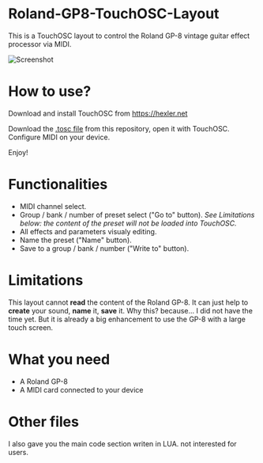 # Roland-GP8-TouchOSC-Layout
This is a TouchOSC layout to control the Roland GP-8 vintage guitar effect processor via MIDI.

![Screenshot](../../blob/main/Roland%20GP8%20layout%2001.png)

# How to use?
Download and install TouchOSC from https://hexler.net

Download the [.tosc file](https://github.com/ThibaultDucray/Roland-GP8-TouchOSC-Layout/blob/main/GP8-controler.tosc) from this repository, open it with TouchOSC. 
Configure MIDI on your device.

Enjoy!

# Functionalities
- MIDI channel select.
- Group / bank / number of preset select ("Go to" button). *See Limitations below: the content of the preset will not be loaded into TouchOSC.*
- All effects and parameters visualy editing.
- Name the preset ("Name" button).
- Save to a group / bank / number ("Write to" button).

# Limitations
This layout cannot **read** the content of the Roland GP-8. It can just help to **create** your sound, **name** it, **save** it.
Why this? because... I did not have the time yet. But it is already a big enhancement to use the GP-8 with a large touch screen.

# What you need
- A Roland GP-8
- A MIDI card connected to your device

# Other files
I also gave you the main code section writen in LUA. not interested for users.

